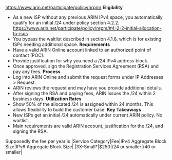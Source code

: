 https://www.arin.net/participate/policy/nrpm/
**Eligibility**
- As a new ISP without any previous ARIN IPv4 space, you automatically qualify for an initial /24 under policy section 4.2.2. https://www.arin.net/participate/policy/nrpm/#4-2-2-initial-allocation-to-isps
- You bypass the waitlist described in section 4.1.8, which is for existing ISPs needing additional space.
**Requirements**
- Have a valid ARIN Online account linked to an authorized point of contact (POC).
- Provide justification for why you need a /24 IPv4 address block.
- Once approved, sign the Registration Services Agreement (RSA) and pay any fees.
**Process**
- Log into ARIN Online and submit the request forms under IP Addresses > Request.
- ARIN reviews the request and may have you provide additional details.
- After signing the RSA and paying fees, ARIN issues the /24 within 2 business days.
**Utilization Rates**
- Show 50% of the allocated /24 is assigned within 24 months. This allows flexibility to build the customer base.
**Key Takeaways** 
- New ISPs get an initial /24 automatically under current ARIN policy. No waitlist.
- Main requirements are valid ARIN account, justification for the /24, and signing the RSA.

Supposedly the fee per year is 
|Service Category|Fee|IPv4 Aggregate Block Size|IPv6 Aggregate Block Size|
|3X-Small*|$250|/24 or smaller|/40 or smaller|
